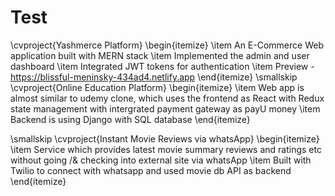 # Test


\cvproject{Yashmerce Platform}
\begin{itemize}
\item An E-Commerce Web application built with MERN stack
\item Implemented the admin and user dashboard
\item Integrated JWT tokens for authentication
\item Preview - https://blissful-meninsky-434ad4.netlify.app
\end{itemize}
\smallskip
\cvproject{Online Education Platform}
\begin{itemize}
\item Web app is almost similar to udemy clone,
which uses the frontend as React with Redux
state management with intergrated payment
gateway as payU money
\item  Backend is using Django with SQL database
\end{itemize}

\smallskip
\cvproject{Instant Movie Reviews via whatsApp}
\begin{itemize}
\item Service which provides latest movie summary reviews and ratings etc without going /& checking into external site via whatsApp 
\item Built with Twilio to connect with whatsapp and used movie db API as backend
\end{itemize}
